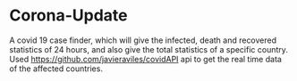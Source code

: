 # Corona-Update
A covid 19 case finder, which will give the infected, death and recovered statistics of 24 hours, and also give the total statistics of a specific country. 
Used https://github.com/javieraviles/covidAPI api to get the real time data of the affected countries. 
